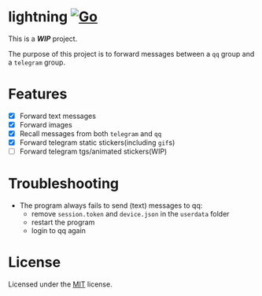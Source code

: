 # lightning [![Go](https://github.com/chfanghr/lightning/actions/workflows/go.yml/badge.svg)](https://github.com/chfanghr/lightning/actions/workflows/go.yml)

This is a ***WIP*** project.

The purpose of this project is to forward messages between a `qq` group and a `telegram` group.

# Features

- [x] Forward text messages
- [x] Forward images
- [x] Recall messages from both `telegram` and `qq`
- [x] Forward telegram static stickers(including `gif`s)
- [ ] Forward telegram tgs/animated stickers(WIP)

# Troubleshooting

* The program always fails to send (text) messages to qq:
    - remove `session.token` and `device.json` in the `userdata` folder
    - restart the program
    - login to qq again

# License

Licensed under the [MIT](LICENSE) license.
